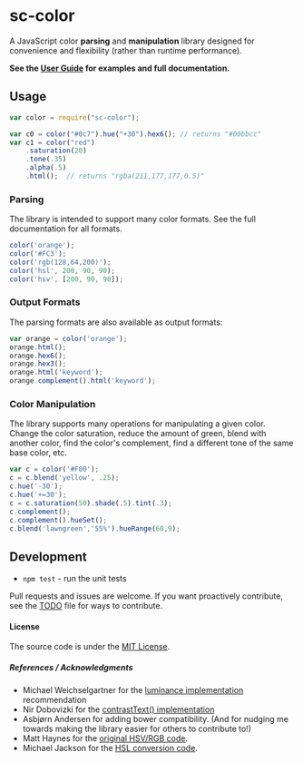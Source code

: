 # sc-color

A JavaScript color **parsing** and **manipulation** library designed for convenience and flexibility (rather than runtime performance).  

**See the [User Guide](doc/user_guide.md) for examples and full documentation.**

## Usage

```js
var color = require("sc-color");

var c0 = color("#0c7").hue("+30").hex6(); // returns "#00bbcc"
var c1 = color("red")
    .saturation(20)
    .tone(.35)
    .alpha(.5)
    .html();  // returns "rgba(211,177,177,0.5)"

```

### Parsing

The library is intended to support many color formats.  See the full documentation for all formats.

```js
color('orange');                  
color('#FC3');                    
color('rgb(128,64,200)');         
color('hsl', 200, 90, 90);        
color('hsv', [200, 90, 90]);    
```

### Output Formats

The parsing formats are also available as output formats:

```js
var orange = color('orange');
orange.html();                          
orange.hex6();                          
orange.hex3();                          
orange.html('keyword');                 
orange.complement().html('keyword');    
```

### Color Manipulation

The library supports many operations for manipulating a given color. Change the color saturation, reduce the amount of green, blend with another color, find the color's complement, find a different tone of the same base color, etc.

```js
var c = color('#F00');
c = c.blend('yellow', .25);                
c.hue('-30');                              
c.hue('+=30');                             
c = c.saturation(50).shade(.5).tint(.3);   
c.complement();                            
c.complement().hueSet();                   
c.blend('lawngreen','55%').hueRange(60,9); 
```

## Development

* `npm test` - run the unit tests

Pull requests and issues are welcome. If you want proactively contribute, see the [TODO](doc/todo.md) file for ways to contribute.

#### License

The source code is under the [MIT License](http://opensource.org/licenses/MIT).

##### References / Acknowledgments

* Michael Weichselgartner for the [luminance implementation](http://dev.w3.org/csswg/css-color/#luminance) recommendation 
* Nir Dobovizki for the [contrastText() implementation](http://www.nbdtech.com/Blog/archive/2008/04/27/Calculating-the-Perceived-Brightness-of-a-Color.aspx)  
* Asbjørn Andersen for adding bower compatibility. (And for nudging me towards making the library easier for others to contribute to!)
* Matt Haynes for the [original HSV/RGB code](http://matthaynes.net/blog/2008/08/07/javascript-colour-functions/).
* Michael Jackson for the [HSL conversion code](http://mjijackson.com/2008/02/rgb-to-hsl-and-rgb-to-hsv-color-model-conversion-algorithms-in-javascript).


